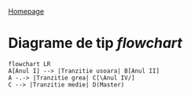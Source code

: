 <script id="MathJax-script" async src="https://cdn.jsdelivr.net/npm/mathjax@3/es5/tex-mml-chtml.js"></script>

[Homepage](index.md)

# Diagrame de tip _flowchart_

```mermaid
flowchart LR
A[Anul I] --> |Tranzitie usoara| B[Anul II]
A -.-> |Tranzitie grea| C[\Anul IV/]
C --> |Tranzitie medie| D(Master)


```
